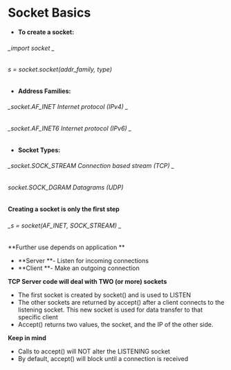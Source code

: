 # Socket Basics

* **To create a socket:**

###### _import socket _

###### _s = socket.socket\(addr\_family, type\)_

* **Address Families:**

###### _socket.AF\_INET      Internet protocol \(IPv4\) _

###### _socket.AF\_INET6     Internet protocol \(IPv6\) _

* **Socket Types:**

###### _socket.SOCK\_STREAM  Connection based stream \(TCP\) _

###### _socket.SOCK\_DGRAM   Datagrams \(UDP\)_

#### Creating a socket is only the ﬁrst step

###### _s = socket\(AF\_INET, SOCK\_STREAM\) _

**Further use depends on application **

* **Server **- Listen for incoming connections 
* **Client **- Make an outgoing connection

**TCP Server code will deal with TWO \(or more\) sockets**

* The first socket is created by socket\(\) and is used to LISTEN
* The other sockets are returned by accept\(\) after a client connects to the listening socket. This new socket is used for data transfer to that specific client
* Accept\(\) returns two values, the socket, and the IP of the other side.

**Keep in mind**

* Calls to accept\(\) will NOT alter the LISTENING socket
* By default, accept\(\) will block until a connection is received



